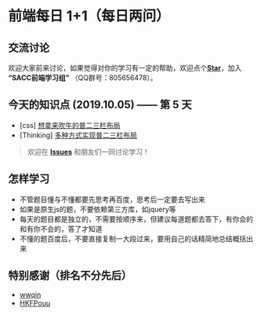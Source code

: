 # 前端每日 **1+1**（每日两问）

## 交流讨论
欢迎大家前来讨论，如果觉得对你的学习有一定的帮助，欢迎点个[**Star**](https://github.com/NJUPT-SACC/One-Plus-One-Question)，加入 **“SACC前端学习组”** （QQ群号：805656478）。

## 今天的知识点 (2019.10.05) —— 第 5 天
- [css] [ 想拿来吹牛的普二三栏布局 ](https://github.com/NJUPT-SACC/One-Plus-One-Question/issues/9)
- [Thinking] [ 多种方式实现普二三栏布局 ](https://github.com/NJUPT-SACC/One-Plus-One-Question/issues/10)

> 欢迎在 [**Issues**](https://github.com/haizlin/fe-interview/issues) 和朋友们一同讨论学习！

## 怎样学习
- 不管题目懂与不懂都要先思考再百度，思考后一定要去写出来
- 如果是原生js的题，不要依赖第三方库，如jquery等
- 每天的题目都是独立的，不需要按顺序来，但建议每道题都去答下，有你会的和有你不会的，答了才知道
- 不懂的题百度后，不要直接复制一大段过来，要用自己的话精简地总结概括出来

## 特别感谢（排名不分先后）
- [wwqin](https://github.com/wwqin)
- [HKFPouu](https://github.com/HKFPouu)
